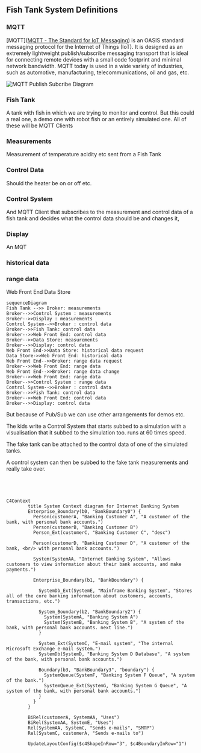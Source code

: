 ## Fish Tank System Definitions

### MQTT
[MQTT]([MQTT - The Standard for IoT Messaging](https://mqtt.org/)) is an OASIS standard messaging protocol for the Internet of Things (IoT). It is designed as an extremely lightweight publish/subscribe messaging transport that is ideal for connecting remote devices with a small code footprint and minimal network bandwidth. MQTT today is used in a wide variety of industries, such as automotive, manufacturing, telecommunications, oil and gas, etc.

![MQTT Publish Subcribe Diagram](https://mqtt.org/assets/img/mqtt-publish-subscribe.png)
### Fish Tank
A tank with fish in which we are trying to monitor and control. But this could a real one, a demo one with robot fish or an entirely simulated one. All of these will be MQTT Clients

### Measurements
Measurement of temperature acidity etc sent from a Fish Tank

### Control Data
Should the heater be on or off etc.

### Control System 
And MQTT Client that subscribes to the measurement and control data of a fish tank and decides what the control data should be and changes it,
### Display 

An MQT

### historical data
### range data
Web Front End
Data Store



```mermaid
sequenceDiagram
Fish Tank -->> Broker: measurements
Broker-->>Control System : measurements
Broker-->>Display : measurements
Control System-->>Broker : control data
Broker-->>Fish Tank: control data
Broker-->>Web Front End: control data
Broker-->>Data Store: measurements
Broker-->>Display: control data
Web Front End->>Data Store: historical data request
Data Store->>Web Front End: historical data
Web Front End-->>Broker: range data request
Broker-->>Web Front End: range data
Web Front End-->>Broker: range data change
Broker-->>Web Front End: range data
Broker-->>Control System : range data
Control System-->>Broker : control data
Broker-->>Fish Tank: control data
Broker-->>Web Front End: control data
Broker-->>Display: control data
```

But because of Pub/Sub we can use other arrangements for demos etc.

The kids write a Control System that starts subbed to a simulation with a visualisation that it subbed to the simulation too. runs at 60  times speed. 

The fake tank can be attached to the control data of one of the simulated tanks.

A control system can then be subbed to the fake tank measurements and really take over.



```mermaid



```

```mermaid

C4Context
		title System Context diagram for Internet Banking System
		Enterprise_Boundary(b0, "BankBoundary0") {
		  Person(customerA, "Banking Customer A", "A customer of the bank, with personal bank accounts.")
		  Person(customerB, "Banking Customer B")
		  Person_Ext(customerC, "Banking Customer C", "desc")
  
		  Person(customerD, "Banking Customer D", "A customer of the bank, <br/> with personal bank accounts.")
  
		  System(SystemAA, "Internet Banking System", "Allows customers to view information about their bank accounts, and make payments.")
  
		  Enterprise_Boundary(b1, "BankBoundary") {
  
			SystemDb_Ext(SystemE, "Mainframe Banking System", "Stores all of the core banking information about customers, accounts, transactions, etc.")
  
			System_Boundary(b2, "BankBoundary2") {
			  System(SystemA, "Banking System A")
			  System(SystemB, "Banking System B", "A system of the bank, with personal bank accounts. next line.")
			}
  
			System_Ext(SystemC, "E-mail system", "The internal Microsoft Exchange e-mail system.")
			SystemDb(SystemD, "Banking System D Database", "A system of the bank, with personal bank accounts.")
  
			Boundary(b3, "BankBoundary3", "boundary") {
			  SystemQueue(SystemF, "Banking System F Queue", "A system of the bank.")
			  SystemQueue_Ext(SystemG, "Banking System G Queue", "A system of the bank, with personal bank accounts.")
			}
		  }
		}
  
		BiRel(customerA, SystemAA, "Uses")
		BiRel(SystemAA, SystemE, "Uses")
		Rel(SystemAA, SystemC, "Sends e-mails", "SMTP")
		Rel(SystemC, customerA, "Sends e-mails to")
  
		UpdateLayoutConfig($c4ShapeInRow="3", $c4BoundaryInRow="1")


```
